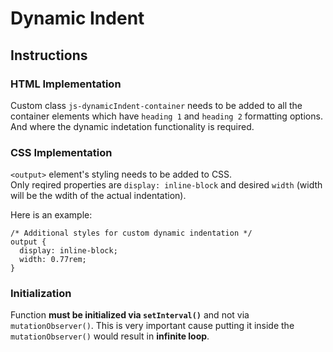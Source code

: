 # Dynamic Indent
## Instructions
### HTML Implementation
Custom class `js-dynamicIndent-container` needs to be added to all the container elements which have `heading 1` and 
`heading 2` formatting options. And where the dynamic indetation functionality is required.

### CSS Implementation
`<output>` element's styling needs to be added to CSS.  
Only reqired properties are `display: inline-block` and desired `width` (width will be the wdith of the actual indentation).

Here is an example:
```     
/* Additional styles for custom dynamic indentation */
output { 
  display: inline-block;
  width: 0.77rem; 
}
```
### Initialization
Function **must be initialized via `setInterval()`** and not via `mutationObserver()`. This is very important cause putting it 
inside the `mutationObserver()` would result in **infinite loop**.
